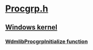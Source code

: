 # [Procgrp.h](index.md)
## [Windows kernel](../_kernel/index.md)
### [WdmlibProcgrpInitialize function](../procgrp/nf-procgrp-wdmlibprocgrpinitialize.md)

